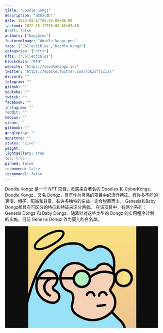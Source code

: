 ```yaml
---
title: "Doodle Kongz"
description: "涂鸦孔兹！"
date: 2022-08-17T00:00:00+08:00
lastmod: 2022-08-17T00:00:00+08:00
draft: false
authors: ["boogArno"]
featuredImage: "doodle-kongz.png"
tags: ["Collectibles","Doodle Kongz"]
categories: ["nfts"]
nfts: ["Collectibles"]
blockchain: "ETH"
website: "https://doodlekongz.io/"
twitter: "https://mobile.twitter.com/sdkzofficial"
discord: ""
telegram: ""
github: ""
youtube: ""
twitch: ""
facebook: ""
instagram: ""
reddit: ""
medium: ""
steam: ""
gitbook: ""
googleplay: ""
appstore: ""
status: "Live"
weight: 
lightgallery: true
toc: true
pinned: false
recommend: false
recommend1: false
---
```

Doodle Kongz 是一个 NFT 项目，灵感来自著名的 Doodles 和 CyberKongz。 Doodle Kongz，又名 Dongz，具有作为灵感的项目中的流行特征。有许多不同的表情、帽子、配饰和背景，有许多独特的东兹一定会脱颖而出。 Genesis和Baby Dongz都具有可区分的特征和特征来区分两者。
在该项目中，有两个系列：Genesis Dongz 和 Baby Dongz。随着针对这些类型的 Dongz 的实用程序计划的实施，目前 Genesis Dongz 作为婴儿的白名单。

![doodlekongz-dapp-collectibles-ethereum-image1_701623cf171335371155f3592b847780](doodlekongz-dapp-collectibles-ethereum-image1_701623cf171335371155f3592b847780.png)